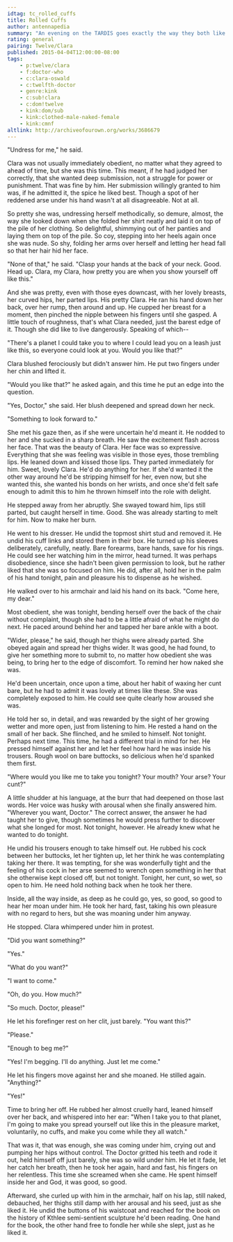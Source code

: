 ```yaml
---
idtag: tc_rolled_cuffs
title: Rolled Cuffs
author: antennapedia
summary: "An evening on the TARDIS goes exactly the way they both like it."
rating: general
pairing: Twelve/Clara
published: 2015-04-04T12:00:00-08:00
tags:
    - p:twelve/clara
    - f:doctor-who
    - c:clara-oswald
    - c:twelfth-doctor
    - genre:kink
    - c:sub!clara
    - c:dom!twelve
    - kink:dom/sub
    - kink:clothed-male-naked-female
    - kink:cmnf
altlink: http://archiveofourown.org/works/3686679
---
```

"Undress for me," he said.

Clara was not usually immediately obedient, no matter what they agreed to ahead of time, but she was this time. This meant, if he had judged her correctly, that she wanted deep submission, not a struggle for power or punishment. That was fine by him. Her submission willingly granted to him was, if he admitted it, the spice he liked best. Though a spot of her reddened arse under his hand wasn't at all disagreeable. Not at all.

So pretty she was, undressing herself methodically, so demure, almost, the way she looked down when she folded her shirt neatly and laid it on top of the pile of her clothing. So delightful, shimmying out of her panties and laying them on top of the pile. So coy, stepping into her heels again once she was nude. So shy, folding her arms over herself and letting her head fall so that her hair hid her face.

"None of that," he said. "Clasp your hands at the back of your neck. Good. Head up. Clara, my Clara, how pretty you are when you show yourself off like this."

And she was pretty, even with those eyes downcast, with her lovely breasts, her curved hips, her parted lips. His pretty Clara. He ran his hand down her back, over her rump, then around and up. He cupped her breast for a moment, then pinched the nipple between his fingers until she gasped. A little touch of roughness, that's what Clara needed, just the barest edge of it. Though she did like to live dangerously. Speaking of which--

"There's a planet I could take you to where I could lead you on a leash just like this, so everyone could look at you. Would you like that?"

Clara blushed ferociously but didn't answer him. He put two fingers under her chin and lifted it.

"Would you like that?" he asked again, and this time he put an edge into the question.

"Yes, Doctor," she said. Her blush deepened and spread down her neck.

"Something to look forward to."

She met his gaze then, as if she were uncertain he'd meant it. He nodded to her and she sucked in a sharp breath. He saw the excitement flash across her face. That was the beauty of Clara. Her face was so expressive. Everything that she was feeling was visible in those eyes, those trembling lips. He leaned down and kissed those lips. They parted immediately for him. Sweet, lovely Clara. He'd do anything for her. If she'd wanted it the other way around he'd be stripping himself for her, even now, but she wanted this, she wanted his bonds on her wrists, and once she'd felt safe enough to admit this to him he thrown himself into the role with delight.

He stepped away from her abruptly. She swayed toward him, lips still parted, but caught herself in time. Good. She was already starting to melt for him. Now to make her burn.

He went to his dresser. He undid the topmost shirt stud and removed it. He undid his cuff links and stored them in their box. He turned up his sleeves deliberately, carefully, neatly. Bare forearms, bare hands, save for his rings. He could see her watching him in the mirror, head turned. It was perhaps disobedience, since she hadn't been given permission to look, but he rather liked that she was so focused on him. He did, after all, hold her in the palm of his hand tonight, pain and pleasure his to dispense as he wished.

He walked over to his armchair and laid his hand on its back. "Come here, my dear."

Most obedient, she was tonight, bending herself over the back of the chair without complaint, though she had to be a little afraid of what he might do next. He paced around behind her and tapped her bare ankle with a boot.

"Wider, please," he said, though her thighs were already parted. She obeyed again and spread her thighs wider. It was good, he had found, to give her something more to submit to, no matter how obedient she was being, to bring her to the edge of discomfort. To remind her how naked she was.

He'd been uncertain, once upon a time, about her habit of waxing her cunt bare, but he had to admit it was lovely at times like these. She was completely exposed to him. He could see quite clearly how aroused she was.

He told her so, in detail, and was rewarded by the sight of her growing wetter and more open, just from listening to him. He rested a hand on the small of her back. She flinched, and he smiled to himself. Not tonight. Perhaps next time. This time, he had a different trial in mind for her. He pressed himself against her and let her feel how hard he was inside his trousers. Rough wool on bare buttocks, so delicious when he'd spanked them first.

"Where would you like me to take you tonight? Your mouth? Your arse? Your cunt?"

A little shudder at his language, at the burr that had deepened on those last words. Her voice was husky with arousal when she finally answered him. "Wherever you want, Doctor." The correct answer, the answer he had taught her to give, though sometimes he would press further to discover what she longed for most. Not tonight, however. He already knew what he wanted to do tonight.

He undid his trousers enough to take himself out. He rubbed his cock between her buttocks, let her tighten up, let her think he was contemplating taking her there. It was tempting, for she was wonderfully tight and the feeling of his cock in her arse seemed to wrench open something in her that she otherwise kept closed off, but not tonight. Tonight, her cunt, so wet, so open to him. He need hold nothing back when he took her there.

Inside, all the way inside, as deep as he could go, yes, so good, so good to hear her moan under him. He took her hard, fast, taking his own pleasure with no regard to hers, but she was moaning under him anyway.

He stopped. Clara whimpered under him in protest.

"Did you want something?"

"Yes."

"What do you want?"

"I want to come."

"Oh, do you. How much?"

"So much. Doctor, please!"

He let his forefinger rest on her clit, just barely. "You want this?"

"Please."

"Enough to beg me?"

"Yes! I'm begging. I'll do anything. Just let me come."

He let his fingers move against her and she moaned. He stilled again. "Anything?"

"Yes!"

Time to bring her off. He rubbed her almost cruelly hard, leaned himself over her back, and whispered into her ear: "When I take you to that planet, I'm going to make you spread yourself out like this in the pleasure market, voluntarily, no cuffs, and make you come while they all watch."

That was it, that was enough, she was coming under him, crying out and pumping her hips without control. The Doctor gritted his teeth and rode it out, held himself off just barely, she was so wild under him. He let it fade, let her catch her breath, then he took her again, hard and fast, his fingers on her relentless. This time she screamed when she came. He spent himself inside her and God, it was good, so good.

Afterward, she curled up with him in the armchair, half on his lap, still naked, debauched, her thighs still damp with her arousal and his seed, just as she liked it. He undid the buttons of his waistcoat and reached for the book on the history of Kthlee semi-sentient sculpture he'd been reading. One hand for the book, the other hand free to fondle her while she slept, just as he liked it.

